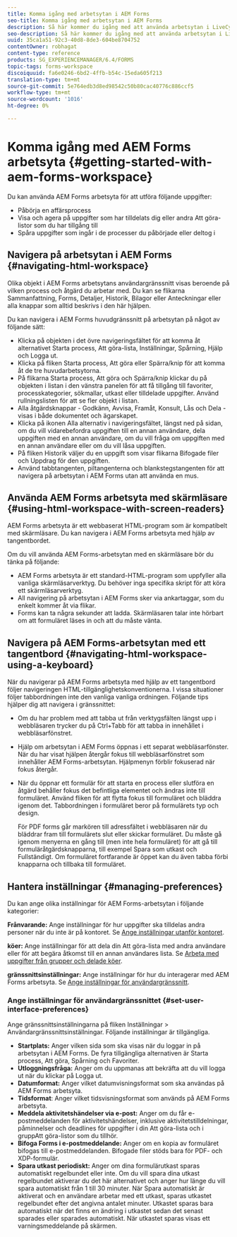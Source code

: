 ```yaml
---
title: Komma igång med arbetsytan i AEM Forms
seo-title: Komma igång med arbetsytan i AEM Forms
description: Så här kommer du igång med att använda arbetsytan i LiveCycle AEM Forms för att hantera era automatiserade affärsprocesser.
seo-description: Så här kommer du igång med att använda arbetsytan i LiveCycle AEM Forms för att hantera era automatiserade affärsprocesser.
uuid: 35ca1a51-92c3-40d8-8de3-604be8704752
contentOwner: robhagat
content-type: reference
products: SG_EXPERIENCEMANAGER/6.4/FORMS
topic-tags: forms-workspace
discoiquuid: fa6e0246-6bd2-4ffb-b54c-15eda605f213
translation-type: tm+mt
source-git-commit: 5e764edb3d8ed98542c50b80cac40776c886ccf5
workflow-type: tm+mt
source-wordcount: '1016'
ht-degree: 0%

---
```



# Komma igång med AEM Forms arbetsyta {#getting-started-with-aem-forms-workspace}

Du kan använda AEM Forms arbetsyta för att utföra följande uppgifter:

* Påbörja en affärsprocess
* Visa och agera på uppgifter som har tilldelats dig eller andra Att göra-listor som du har tillgång till
* Spåra uppgifter som ingår i de processer du påbörjade eller deltog i

## Navigera på arbetsytan i AEM Forms {#navigating-html-workspace}

Olika objekt i AEM Forms arbetsytans användargränssnitt visas beroende på vilken process och åtgärd du arbetar med. Du kan se flikarna Sammanfattning, Forms, Detaljer, Historik, Bilagor eller Anteckningar eller alla knappar som alltid beskrivs i den här hjälpen.

Du kan navigera i AEM Forms huvudgränssnitt på arbetsytan på något av följande sätt:

* Klicka på objekten i det övre navigeringsfältet för att komma åt alternativet Starta process, Att göra-lista, Inställningar, Spårning, Hjälp och Logga ut.
* Klicka på fliken Starta process, Att göra eller Spärra/knip för att komma åt de tre huvudarbetsytorna.
* På flikarna Starta process, Att göra och Spärra/knip klickar du på objekten i listan i den vänstra panelen för att få tillgång till favoriter, processkategorier, sökmallar, utkast eller tilldelade uppgifter. Använd rullningslisten för att se fler objekt i listan.
* Alla åtgärdsknappar - Godkänn, Avvisa, Framåt, Konsult, Lås och Dela - visas i både dokumentet och ägarskapet.
* Klicka på ikonen Alla alternativ i navigeringsfältet, längst ned på sidan, om du vill vidarebefordra uppgiften till en annan användare, dela uppgiften med en annan användare, om du vill fråga om uppgiften med en annan användare eller om du vill låsa uppgiften.
* På fliken Historik väljer du en uppgift som visar flikarna Bifogade filer och Uppdrag för den uppgiften.
* Använd tabbtangenten, piltangenterna och blankstegstangenten för att navigera på arbetsytan i AEM Forms utan att använda en mus.

## Använda AEM Forms arbetsyta med skärmläsare {#using-html-workspace-with-screen-readers}

AEM Forms arbetsyta är ett webbaserat HTML-program som är kompatibelt med skärmläsare. Du kan navigera i AEM Forms arbetsyta med hjälp av tangentbordet.

Om du vill använda AEM Forms-arbetsytan med en skärmläsare bör du tänka på följande:

* AEM Forms arbetsyta är ett standard-HTML-program som uppfyller alla vanliga skärmläsarverktyg. Du behöver inga specifika skript för att köra ett skärmläsarverktyg.
* All navigering på arbetsytan i AEM Forms sker via ankartaggar, som du enkelt kommer åt via flikar.
* Forms kan ta några sekunder att ladda. Skärmläsaren talar inte hörbart om att formuläret läses in och att du måste vänta.

## Navigera på AEM Forms-arbetsytan med ett tangentbord {#navigating-html-workspace-using-a-keyboard}

När du navigerar på AEM Forms arbetsyta med hjälp av ett tangentbord följer navigeringen HTML-tillgänglighetskonventionerna. I vissa situationer följer tabbordningen inte den vanliga vanliga ordningen. Följande tips hjälper dig att navigera i gränssnittet:

* Om du har problem med att tabba ut från verktygsfälten längst upp i webbläsaren trycker du på Ctrl+Tabb för att tabba in innehållet i webbläsarfönstret.
* Hjälp om arbetsytan i AEM Forms öppnas i ett separat webbläsarfönster. När du har visat hjälpen återgår fokus till webbläsarfönstret som innehåller AEM Forms-arbetsytan. Hjälpmenyn förblir fokuserad när fokus återgår.
* När du öppnar ett formulär för att starta en process eller slutföra en åtgärd behåller fokus det befintliga elementet och ändras inte till formuläret. Använd fliken för att flytta fokus till formuläret och bläddra igenom det. Tabbordningen i formuläret beror på formulärets typ och design.

   För PDF forms går markören till adressfältet i webbläsaren när du bläddrar fram till formulärets slut eller skickar formuläret. Du måste gå igenom menyerna en gång till (men inte hela formuläret) för att gå till formuläråtgärdsknapparna, till exempel Spara som utkast och Fullständigt. Om formuläret fortfarande är öppet kan du även tabba förbi knapparna och tillbaka till formuläret.

## Hantera inställningar {#managing-preferences}

Du kan ange olika inställningar för AEM Forms-arbetsytan i följande kategorier:

**Frånvarande:** Ange inställningar för hur uppgifter ska tilldelas andra personer när du inte är på kontoret. Se [Ange inställningar utanför kontoret](/help/forms/using/todo-lists.md#setting-out-of-office-preferences).

**köer:** Ange inställningar för att dela din Att göra-lista med andra användare eller för att begära åtkomst till en annan användares lista. Se [Arbeta med uppgifter från grupper och delade köer](/help/forms/using/todo-lists.md#working-with-tasks-from-group-and-shared-queues).

**gränssnittsinställningar:** Ange inställningar för hur du interagerar med AEM Forms arbetsyta. Se [Ange inställningar för användargränssnitt](#set-user-interface-preferences).

### Ange inställningar för användargränssnittet {#set-user-interface-preferences}

Ange gränssnittsinställningarna på fliken Inställningar > Användargränssnittsinställningar. Följande inställningar är tillgängliga.

* **Startplats:** Anger vilken sida som ska visas när du loggar in på arbetsytan i AEM Forms. De fyra tillgängliga alternativen är Starta process, Att göra, Spårning och Favoriter.
* **Utloggningsfråga:** Anger om du uppmanas att bekräfta att du vill logga ut när du klickar på Logga ut.
* **Datumformat:** Anger vilket datumvisningsformat som ska användas på AEM Forms arbetsyta.
* **Tidsformat**: Anger vilket tidsvisningsformat som används på AEM Forms arbetsyta.
* **Meddela aktivitetshändelser via e-post:** Anger om du får e-postmeddelanden för aktivitetshändelser, inklusive aktivitetstilldelningar, påminnelser och deadlines för uppgifter i din Att göra-lista och i gruppAtt göra-listor som du tillhör.
* **Bifoga Forms i e-postmeddelande:** Anger om en kopia av formuläret bifogas till e-postmeddelanden. Bifogade filer stöds bara för PDF- och XDP-formulär.
* **Spara utkast periodiskt:** Anger om dina formulärutkast sparas automatiskt regelbundet eller inte. Om du vill spara dina utkast regelbundet aktiverar du det här alternativet och anger hur länge du vill spara automatiskt från 1 till 30 minuter. När Spara automatiskt är aktiverat och en användare arbetar med ett utkast, sparas utkastet regelbundet efter det angivna antalet minuter. Utkastet sparas bara automatiskt när det finns en ändring i utkastet sedan det senast sparades eller sparades automatiskt. När utkastet sparas visas ett varningsmeddelande på skärmen.

